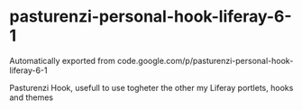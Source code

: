 # pasturenzi-personal-hook-liferay-6-1
Automatically exported from code.google.com/p/pasturenzi-personal-hook-liferay-6-1

Pasturenzi Hook, usefull to use togheter the other my Liferay portlets, hooks and themes
